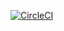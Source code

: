 [![CircleCI](https://circleci.com/gh/RNiesler/services-trainings.svg?style=svg)](https://circleci.com/gh/RNiesler/services-trainings)